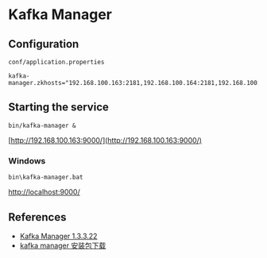 # Kafka Manager

## Configuration
`conf/application.properties`
```
kafka-manager.zkhosts="192.168.100.163:2181,192.168.100.164:2181,192.168.100.165:2181"
```

## Starting the service
```
bin/kafka-manager &
```

[http://192.168.100.163:9000/](http://192.168.100.163:9000/)

### Windows
```
bin\kafka-manager.bat
```

[http://localhost:9000/](http://localhost:9000/)

## References
- [Kafka Manager 1.3.3.22](https://github.com/yahoo/kafka-manager)
- [kafka manager 安装包下载](https://blog.wolfogre.com/posts/kafka-manager-download/)